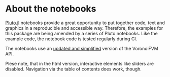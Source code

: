 About the notebooks
==================
[Pluto.jl](https://github.com/fonsp/Pluto.jl) notebooks provide a great opportunity to put together code, text and graphics 
in a reproducible and accessible way. Therefore, the examples for this package are being  amended by a series of Pluto notebooks.
Like the example code, the notebook code is tested regularly during CI.

The notebooks use an [updated and simplified](https://j-fu.github.io/VoronoiFVM.jl/stable/nbhtml/api-update/) version of the VoronoiFVM API. 

Plese note, that in the html version, interactive elements like sliders are disabled. Navigation via the table of contents does work, though.

